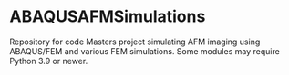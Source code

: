 # ABAQUSAFMSimulations
Repository for code Masters project simulating AFM imaging using ABAQUS/FEM and various FEM simulations. Some modules may require Python 3.9 or newer.
